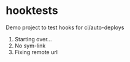 # hooktests
Demo project to test hooks for ci/auto-deploys

1. Starting over...
2. No sym-link
3. Fixing remote url
